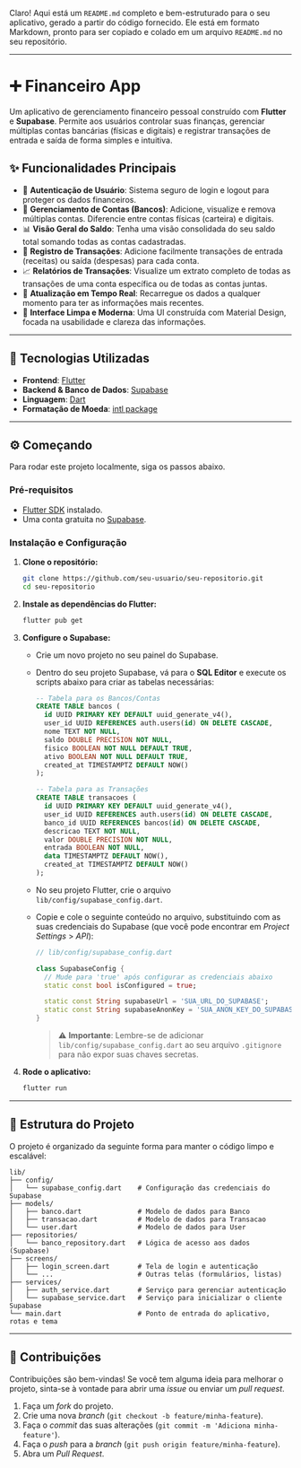Claro\! Aqui está um `README.md` completo e bem-estruturado para o seu aplicativo, gerado a partir do código fornecido. Ele está em formato Markdown, pronto para ser copiado e colado em um arquivo `README.md` no seu repositório.

---

# ➕ Financeiro App

Um aplicativo de gerenciamento financeiro pessoal construído com **Flutter** e **Supabase**. Permite aos usuários controlar suas finanças, gerenciar múltiplas contas bancárias (físicas e digitais) e registrar transações de entrada e saída de forma simples e intuitiva.

## ✨ Funcionalidades Principais

- 🔐 **Autenticação de Usuário**: Sistema seguro de login e logout para proteger os dados financeiros.
- 🏦 **Gerenciamento de Contas (Bancos)**: Adicione, visualize e remova múltiplas contas. Diferencie entre contas físicas (carteira) e digitais.
- 📊 **Visão Geral do Saldo**: Tenha uma visão consolidada do seu saldo total somando todas as contas cadastradas.
- 💸 **Registro de Transações**: Adicione facilmente transações de entrada (receitas) ou saída (despesas) para cada conta.
- 📈 **Relatórios de Transações**: Visualize um extrato completo de todas as transações de uma conta específica ou de todas as contas juntas.
- 🔄 **Atualização em Tempo Real**: Recarregue os dados a qualquer momento para ter as informações mais recentes.
- 📱 **Interface Limpa e Moderna**: Uma UI construída com Material Design, focada na usabilidade e clareza das informações.

---

## 🚀 Tecnologias Utilizadas

- **Frontend**: [Flutter](https://flutter.dev/)
- **Backend & Banco de Dados**: [Supabase](https://supabase.io/)
- **Linguagem**: [Dart](https://dart.dev/)
- **Formatação de Moeda**: [intl package](https://pub.dev/packages/intl)

---

## ⚙️ Começando

Para rodar este projeto localmente, siga os passos abaixo.

### Pré-requisitos

- [Flutter SDK](https://flutter.dev/docs/get-started/install) instalado.
- Uma conta gratuita no [Supabase](https://supabase.com/).

### Instalação e Configuração

1.  **Clone o repositório:**

    ```sh
    git clone https://github.com/seu-usuario/seu-repositorio.git
    cd seu-repositorio
    ```

2.  **Instale as dependências do Flutter:**

    ```sh
    flutter pub get
    ```

3.  **Configure o Supabase:**

    - Crie um novo projeto no seu painel do Supabase.

    - Dentro do seu projeto Supabase, vá para o **SQL Editor** e execute os scripts abaixo para criar as tabelas necessárias:

      ```sql
      -- Tabela para os Bancos/Contas
      CREATE TABLE bancos (
        id UUID PRIMARY KEY DEFAULT uuid_generate_v4(),
        user_id UUID REFERENCES auth.users(id) ON DELETE CASCADE,
        nome TEXT NOT NULL,
        saldo DOUBLE PRECISION NOT NULL,
        fisico BOOLEAN NOT NULL DEFAULT TRUE,
        ativo BOOLEAN NOT NULL DEFAULT TRUE,
        created_at TIMESTAMPTZ DEFAULT NOW()
      );

      -- Tabela para as Transações
      CREATE TABLE transacoes (
        id UUID PRIMARY KEY DEFAULT uuid_generate_v4(),
        user_id UUID REFERENCES auth.users(id) ON DELETE CASCADE,
        banco_id UUID REFERENCES bancos(id) ON DELETE CASCADE,
        descricao TEXT NOT NULL,
        valor DOUBLE PRECISION NOT NULL,
        entrada BOOLEAN NOT NULL,
        data TIMESTAMPTZ DEFAULT NOW(),
        created_at TIMESTAMPTZ DEFAULT NOW()
      );
      ```

    - No seu projeto Flutter, crie o arquivo `lib/config/supabase_config.dart`.

    - Copie e cole o seguinte conteúdo no arquivo, substituindo com as suas credenciais do Supabase (que você pode encontrar em _Project Settings_ \> _API_):

      ```dart
      // lib/config/supabase_config.dart

      class SupabaseConfig {
        // Mude para 'true' após configurar as credenciais abaixo
        static const bool isConfigured = true;

        static const String supabaseUrl = 'SUA_URL_DO_SUPABASE';
        static const String supabaseAnonKey = 'SUA_ANON_KEY_DO_SUPABASE';
      }
      ```

      > ⚠️ **Importante**: Lembre-se de adicionar `lib/config/supabase_config.dart` ao seu arquivo `.gitignore` para não expor suas chaves secretas.

4.  **Rode o aplicativo:**

    ```sh
    flutter run
    ```

---

## 📂 Estrutura do Projeto

O projeto é organizado da seguinte forma para manter o código limpo e escalável:

```
lib/
├── config/
│   └── supabase_config.dart    # Configuração das credenciais do Supabase
├── models/
│   ├── banco.dart              # Modelo de dados para Banco
│   ├── transacao.dart          # Modelo de dados para Transacao
│   └── user.dart               # Modelo de dados para User
├── repositories/
│   └── banco_repository.dart   # Lógica de acesso aos dados (Supabase)
├── screens/
│   ├── login_screen.dart       # Tela de login e autenticação
│   └── ...                     # Outras telas (formulários, listas)
├── services/
│   ├── auth_service.dart       # Serviço para gerenciar autenticação
│   └── supabase_service.dart   # Serviço para inicializar o cliente Supabase
└── main.dart                   # Ponto de entrada do aplicativo, rotas e tema
```

---

## 🤝 Contribuições

Contribuições são bem-vindas\! Se você tem alguma ideia para melhorar o projeto, sinta-se à vontade para abrir uma _issue_ ou enviar um _pull request_.

1.  Faça um _fork_ do projeto.
2.  Crie uma nova _branch_ (`git checkout -b feature/minha-feature`).
3.  Faça o _commit_ das suas alterações (`git commit -m 'Adiciona minha-feature'`).
4.  Faça o _push_ para a _branch_ (`git push origin feature/minha-feature`).
5.  Abra um _Pull Request_.
